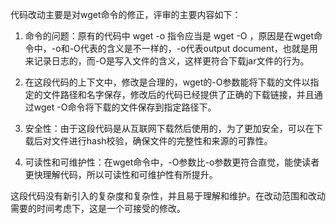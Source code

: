 代码改动主要是对wget命令的修正，评审的主要内容如下：

1. 命令的问题：原有的代码中 wget -o 指令应当是 wget -O ，原因是在wget命令中，-o和-O代表的含义是不一样的，-o代表output document，也就是用来记录日志的，而-O是写入文件的含义，这样更符合下载jar文件的行为。

2. 在这段代码的上下文中，修改是合理的，wget的-O参数能将下载的文件以指定的文件路径和名字保存，修改后的代码已经提供了正确的下载链接，并且通过wget -O命令将下载的文件保存到指定路径下。

3. 安全性：由于这段代码是从互联网下载然后使用的，为了更加安全，可以在下载后对文件进行hash校验，确保文件的完整性和来源的可靠性。

4. 可读性和可维护性：在wget命令中，-O参数比-o参数更符合直觉，能使读者更快理解代码，所以可读性和可维护性有所提升。

这段代码没有新引入的复杂度和复杂性，并且易于理解和维护。在改动范围和改动需要的时间考虑下，这是一个可接受的修改。